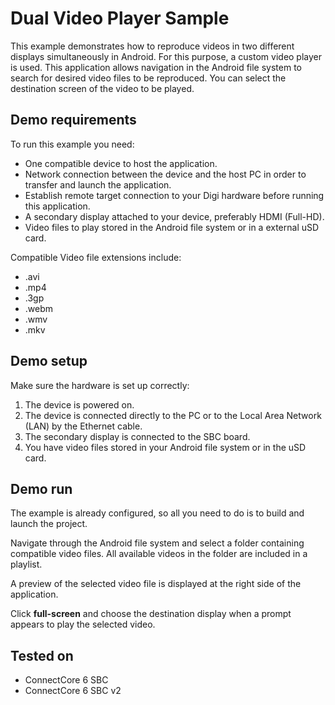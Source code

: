Dual Video Player Sample
========================

This example demonstrates how to reproduce videos in two different displays 
simultaneously in Android. For this purpose, a custom video player is used. 
This application allows navigation in the Android file system to search for 
desired video files to be reproduced. You can select the destination screen of 
the video to be played.

Demo requirements
-----------------

To run this example you need:

* One compatible device to host the application.
* Network connection between the device and the host PC in order to transfer 
  and launch the application.
* Establish remote target connection to your Digi hardware before running this 
  application.
* A secondary display attached to your device, preferably HDMI (Full-HD).
* Video files to play stored in the Android file system or in a external 
  uSD card.

Compatible Video file extensions include:
* .avi
* .mp4
* .3gp
* .webm
* .wmv
* .mkv

Demo setup
----------

Make sure the hardware is set up correctly:

1. The device is powered on.
2. The device is connected directly to the PC or to the Local Area Network (LAN)
   by the Ethernet cable.
3. The secondary display is connected to the SBC board.
4. You have video files stored in your Android file system or in the uSD card.

Demo run
--------

The example is already configured, so all you need to do is to build and 
launch the project.
  
Navigate through the Android file system and select a folder containing 
compatible video files. All available videos in the folder are included in a 
playlist.

A preview of the selected video file is displayed at the right side of the 
application. 

Click **full-screen** and choose the destination display when a prompt appears
to play the selected video.

Tested on
---------

* ConnectCore 6 SBC
* ConnectCore 6 SBC v2